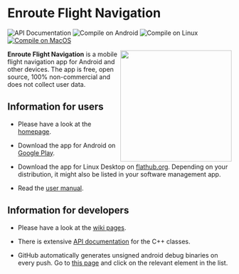 # Enroute Flight Navigation

![API Documentation](https://github.com/Akaflieg-Freiburg/enroute/workflows/API%20Documentation/badge.svg) ![Compile on Android](https://github.com/Akaflieg-Freiburg/enroute/workflows/Compile%20on%20Android/badge.svg) ![Compile on Linux](https://github.com/Akaflieg-Freiburg/enroute/workflows/Compile%20on%20Linux/badge.svg) [![Compile on MacOS](https://github.com/Akaflieg-Freiburg/enroute/actions/workflows/macos.yml/badge.svg)](https://github.com/Akaflieg-Freiburg/enroute/actions/workflows/macos.yml)

<img align="right" src="https://akaflieg-freiburg.github.io/enroute/assets/images/map-small.webp" width="250">**Enroute Flight Navigation** is a mobile flight navigation app for Android and other devices. The app is free, open source, 100% non-commercial and does not collect user data. 

## Information for users

* Please have a look at the [homepage](https://akaflieg-freiburg.github.io/enroute).

* Download the app for Android on [Google Play](https://play.google.com/store/apps/details?id=de.akaflieg_freiburg.enroute).

* Download the app for Linux Desktop on [flathub.org](https://flathub.org/apps/details/de.akaflieg_freiburg.enroute). Depending on your distribution, it might also be listed in your software management app.

* Read the [user manual](https://akaflieg-freiburg.github.io/enrouteText/manual).

## Information for developers

* Please have a look at the [wiki pages](https://github.com/Akaflieg-Freiburg/enroute/wiki).

* There is extensive [API documentation](https://akaflieg-freiburg.github.io/enroute/APIdoc) for the C++ classes.

* GitHub automatically generates unsigned android debug binaries on every push. Go to [this page](https://github.com/Akaflieg-Freiburg/enroute/actions?query=workflow%3A%22Compile+on+Android%22) and click on the relevant element in the list.
